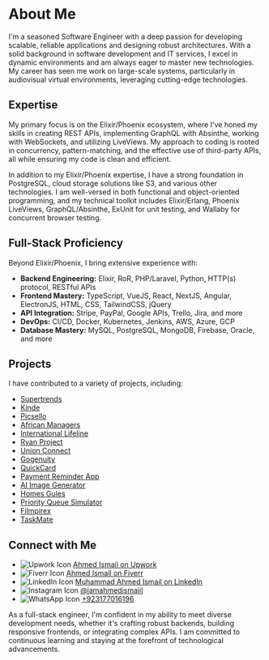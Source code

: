 # About Me

I'm a seasoned Software Engineer with a deep passion for developing scalable, reliable applications and designing robust architectures. With a solid background in software development and IT services, I excel in dynamic environments and am always eager to master new technologies. My career has seen me work on large-scale systems, particularly in audiovisual virtual environments, leveraging cutting-edge technologies.

## Expertise

My primary focus is on the Elixir/Phoenix ecosystem, where I've honed my skills in creating REST APIs, implementing GraphQL with Absinthe, working with WebSockets, and utilizing LiveViews. My approach to coding is rooted in concurrency, pattern-matching, and the effective use of third-party APIs, all while ensuring my code is clean and efficient.

In addition to my Elixir/Phoenix expertise, I have a strong foundation in PostgreSQL, cloud storage solutions like S3, and various other technologies. I am well-versed in both functional and object-oriented programming, and my technical toolkit includes Elixir/Erlang, Phoenix LiveViews, GraphQL/Absinthe, ExUnit for unit testing, and Wallaby for concurrent browser testing.

## Full-Stack Proficiency

Beyond Elixir/Phoenix, I bring extensive experience with:

- **Backend Engineering:** Elixir, RoR, PHP/Laravel, Python, HTTP(s) protocol, RESTful APIs
- **Frontend Mastery:** TypeScript, VueJS, React, NextJS, Angular, ElectronJS, HTML, CSS, TailwindCSS, jQuery
- **API Integration:** Stripe, PayPal, Google APIs, Trello, Jira, and more
- **DevOps:** CI/CD, Docker, Kubernetes, Jenkins, AWS, Azure, GCP
- **Database Mastery:** MySQL, PostgreSQL, MongoDB, Firebase, Oracle, and more

## Projects

I have contributed to a variety of projects, including:

- [Supertrends](https://www.supertrends.com)
- [Kinde](https://www.kinde.com)
- [Picsello](https://www.picsello.com)
- [African Managers](https://www.africanmanagers.org)
- [International Lifeline](https://www.internationallifeline.com)
- [Ryan Project](https://www.ryanprojectapp.com)
- [Union Connect](https://www.unionconnect.com)
- [Gogenuity](https://www.gogenuity.com)
- [QuickCard](https://www.quickcard.me)
- [Payment Reminder App](https://payment-reminder-app.vercel.app)
- [AI Image Generator](https://ai-image-generator-2.netlify.app)
- [Homes Gules](https://homes-gules.vercel.app)
- [Priority Queue Simulator](https://priority-queue-simulator-two.vercel.app)
- [Filmpirex](https://filmpirex.netlify.app)
- [TaskMate](https://za767-taskmate.netlify.app)

## Connect with Me

- ![Upwork Icon](https://img.shields.io/badge/Upwork-6fda44?style=for-the-badge&logo=upwork&logoColor=white) [Ahmed Ismail on Upwork](https://www.upwork.com/freelancers/~01f3d4a25746312aa8)
- ![Fiverr Icon](https://img.shields.io/badge/Fiverr-1dbf73?style=for-the-badge&logo=fiverr&logoColor=white) [Ahmed Ismail on Fiverr](https://www.fiverr.com/users/ahmii19)
- ![LinkedIn Icon](https://img.shields.io/badge/LinkedIn-0a66c2?style=for-the-badge&logo=linkedin&logoColor=white) [Muhammad Ahmed Ismail on LinkedIn](https://www.linkedin.com/in/muhammad-ahmed-ismail-6418b9148/)
- ![Instagram Icon](https://img.shields.io/badge/Instagram-E4405F?style=for-the-badge&logo=instagram&logoColor=white) [@iamahmedismaiil](https://instagram.com/iamahmedismaiil)
- ![WhatsApp Icon](https://img.shields.io/badge/WhatsApp-25d366?style=for-the-badge&logo=whatsapp&logoColor=white) [+923177016196](https://wa.me/923177016196)

As a full-stack engineer, I'm confident in my ability to meet diverse development needs, whether it's crafting robust backends, building responsive frontends, or integrating complex APIs. I am committed to continuous learning and staying at the forefront of technological advancements.
